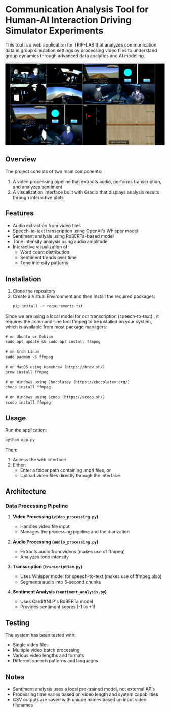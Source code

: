 # Communication Analysis Tool for Human-AI Interaction Driving Simulator Experiments

This tool is a web application for TRIP-LAB that analyzes communication data in group simulation settings by processing video files to understand group dynamics through advanced data analytics and AI modeling.

![banner](assets/image.png)
## Overview

The project consists of two main components:
1. A video processing pipeline that extracts audio, performs transcription, and analyzes sentiment
2. A visualization interface built with Gradio that displays analysis results through interactive plots

## Features

- Audio extraction from video files
- Speech-to-text transcription using OpenAI's Whisper model
- Sentiment analysis using RoBERTa-based model
- Tone intensity analysis using audio amplitude
- Interactive visualization of:
  - Word count distribution
  - Sentiment trends over time
  - Tone intensity patterns


## Installation

1. Clone the repository
2. Create a Virtual Environment and then  Install  the  required packages:
   ```bash
   pip install -r requirements.txt
   ```

Since we are using a local model for our transcription (speech-to-text) , it requires the command-line tool ffmpeg to be installed on your system, which is available from most package managers:

```
# on Ubuntu or Debian
sudo apt update && sudo apt install ffmpeg

# on Arch Linux
sudo pacman -S ffmpeg

# on MacOS using Homebrew (https://brew.sh/)
brew install ffmpeg

# on Windows using Chocolatey (https://chocolatey.org/)
choco install ffmpeg

# on Windows using Scoop (https://scoop.sh/)
scoop install ffmpeg
```

## Usage


Run the application:
```bash
python app.py
```

Then:
1. Access the web interface
2. Either:
   - Enter a folder path containing .mp4 files, or
   - Upload video files directly through the interface




## Architecture

### Data Processing Pipeline

1. **Video Processing (`video_processing.py`)**
   - Handles video file input
   - Manages the processing pipeline and the diarization

2. **Audio Processing (`audio_processing.py`)**
   - Extracts audio from videos (makes use of ffmpeg)
   - Analyzes tone intensity

3. **Transcription (`transcription.py`)**
   - Uses Whisper model for speech-to-text (makes use of ffmpeg also)
   - Segments audio into 5-second chunks

4. **Sentiment Analysis (`sentiment_analysis.py`)**
   - Uses CardiffNLP's RoBERTa model
   - Provides sentiment scores (-1 to +1)


## Testing

The system has been tested with:
- Single video files
- Multiple video batch processing
- Various video lengths and formats
- Different speech patterns and languages


## Notes

- Sentiment analysis uses a local pre-trained model, not external APIs
- Processing time varies based on video length and system capabilities
- CSV outputs are saved with unique names based on input video filenames
